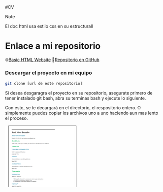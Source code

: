 #CV
> [!NOTE]
> El doc html usa estilo css en su estructurall

# Enlace a mi repositorio
🌐[Basic HTML Website](https://raulmoto.github.io/roadmap.sh-solutions/)
📂[Repositorio en GitHub](https://github.com/raulmoto/roadmap.sh-solutions)


### Descargar el proyecto en mi equipo
```bash
git clone [url de este repositorio]
```
<p>
	Si desea desgaragra el proyecto en su repositorio, asegurate primero de tener instalado git bash, abra su terminas bash y ejecute
	lo siguiente.
</p>

<p>
	Con esto, se te decargará en el directorio, el respositorio entero. O simplemente puedes copiar los archivos uno a uno haciendo 
	aun  mas lento el proceso.
</p>
</p>
<p align="left">
  <a href='index.html'>
    <img width="48%" src="./cv.png" />
  </a>
</p>